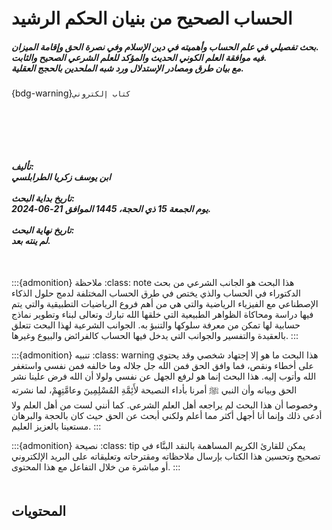 <div class="center">

<div style="margin-top: 100px;"></div>

<h1>
الحساب الصحيح من بنيان الحكم الرشيد
</h1>

<h5>
بحث تفصيلي في علم الحساب وأهميته في دين الإسلام وفي نصرة الحق وإقامة الميزان.<br>
فيه موافقة العلم الكوني الحديث والمؤكد للعلم الشرعي الصحيح والثابت.<br>
مع بيان طرق ومصادر الإستدلال ورد شبه الملحدين بالحجج العقلية.
</h5>

{bdg-warning}`كتاب إلكتروني `

<div style="margin-top: 100px;"></div>

<h5>
تأليف:
<br>
ابن يوسف زكريا الطرابلسي
<br>
<br>
تاريخ بداية البحث:
<br>
يوم الجمعة 15 ذي الحجة، 1445 الموافق 21-06-2024.
<br>
<br>
تاريخ نهاية البحث:
<br>
 لم ينته بعد.
</h4>

</div>

<div style="margin-top: 50px;"></div>

:::{admonition} ملاحظة
:class: note
هذا البحث هو الجانب الشرعي من بحث الدكتوراء في الحساب والذي يختص في طرق الحساب المختلفة لدمج حلول الذكاء الإصطناعي مع الفيزياء الرياضية والتي هي من أهم فروع الرياضيات التطبيقية والتي يتم فيها دراسة ومحاكاة الظواهر الطبيعية التي خلقها الله تبارك وتعالى لبناء وتطوير نماذج حسابية لها تمكن من معرفة سلوكها والتنبؤ به. الجوانب الشرعية لهذا البحث تتعلق بالعقيدة والتفسير والجوانب التي يدخل فيها الحساب كالفرائض والبيوع وغيرها.
:::

:::{admonition} تنبيه
:class: warning
هذا البحث ما هو إلا إجتهاد شخصي وقد يحتوي على أخطاء ونقص، فما وافق الحق
فمن الله جل جلاله وما خالفه فمن نفسي واستغفر الله وأتوب إليه. هذا البحث
إنما هو لرفع الجهل عن نفسي ولولا أن الله فرض علينا نشر الحق وبيانه وأن
النبي ﷺ أمرنا بأداء النصيحة لأَئِمَّةِ المُسْلِمِينَ وعامَّتِهِمْ، لما نشرته وخصوصا أن
هذا البحث لم يراجعه أهل العلم الشرعي. كما أنني لست من أهل العلم ولا أدعي ذلك
وإنما أنا أجهل أكثر مما أعلم ولكني أبحث عن الحق حيث كان بالحجة والبرهان مستعينا بالعزيز العليم.
:::

:::{admonition} نصيحة
:class: tip
يمكن للقارئ الكريم المساهمة بالنقد البنَّاء في تصحيح وتحسين هذا الكتاب
بإرسال ملاحظاته ومقترحاته وتعليقاته على البريد الإلكتروني أو مباشرة من خلال التفاعل مع هذا المحتوى.
:::


<div style="margin-top: 50px;"></div>

## المحتويات

```{tableofcontents}
```
